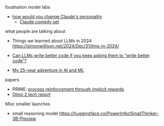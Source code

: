 
foudnation model labs
- [ how would you change Claude's personality](https://x.com/karpathy/status/1874678592702972398)
	- [Claude comedy set](https://x.com/AmandaAskell/status/1874873487355249151)

what people are talking about
- Things we learned about LLMs in 2024 https://simonwillison.net/2024/Dec/31/llms-in-2024/
- [Can LLMs write better code if you keep asking them to “write better code”?](https://minimaxir.com/2025/01/write-better-code/)

- [My 25-year adventure in AI and ML](https://austinhenley.com/blog/25yearsofai.html)

papers
- PRIME: [process reinforcement through implicit rewards](https://curvy-check-498.notion.site/Process-Reinforcement-through-Implicit-Rewards-15f4fcb9c42180f1b498cc9b2eaf896f)
- [Olmo 2 tech report]( https://x.com/soldni/status/1875266934943649808?s=46)

Misc smaller launches
- small reasoning model https://huggingface.co/PowerInfer/SmallThinker-3B-Preview